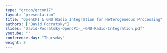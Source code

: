 ```yaml
---
type: "grcon/grcon17"
layout: "presentation"
title: "OpenCPI & GNU Radio Integration for Heterogeneous Processing"
authors: ["David Pocratsky"]
slides: "David-Pocratsky-OpenCPI-_-GNU-Radio-Integration.pdf"
youtube: ""
conference-day: "Thursday"
weight: 8
---
```

